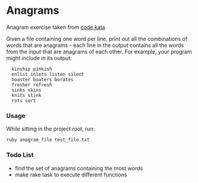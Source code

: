 # Anagrams

 Anagram exercise taken from [code kata](http://codekata.com/kata/kata06-anagrams/)

Given a file containing one word per line, print out all the combinations of words that are anagrams - each line in the output contains all the words from the input that are anagrams of each other. For example, your program might include in its output:
```
  kinship pinkish
  enlist inlets listen silent
  boaster boaters borates
  fresher refresh
  sinks skins
  knits stink
  rots sort
```

### Usage
While sitting in the project root, run: 
```
ruby anagram_file test_file.txt
```

### Todo List
* find the set of anagrams containing the most words
* make rake task to execute different functions